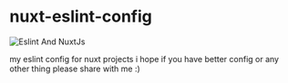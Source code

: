 # nuxt-eslint-config
![Eslint And NuxtJs](https://d33wubrfki0l68.cloudfront.net/3a5febf38249fe35f07ad762c699e9736bb81ab9/46d70/_nuxt/images/eslint-auto-fix-on-nuxtjs-768.7393dcb.jpg)

my eslint config for nuxt projects
i hope if you have better config or any other thing please share with me :)
